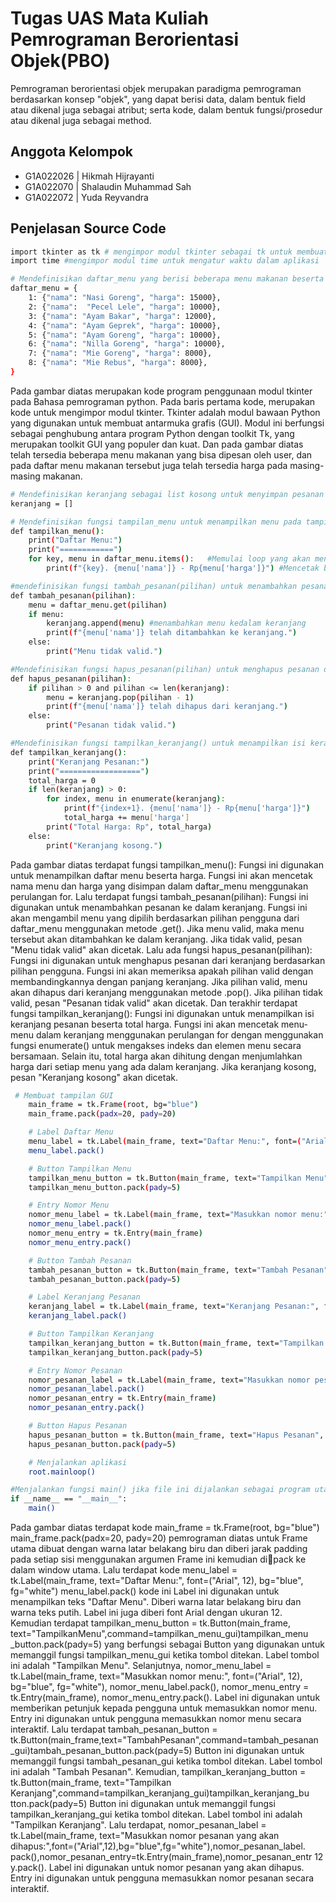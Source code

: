 
# Tugas UAS Mata Kuliah Pemrograman Berorientasi Objek(PBO)


Pemrograman berorientasi objek merupakan paradigma pemrograman berdasarkan konsep "objek", yang dapat berisi data, dalam bentuk field atau dikenal juga sebagai atribut; serta kode, dalam bentuk fungsi/prosedur atau dikenal juga sebagai method.


## Anggota Kelompok

- G1A022026 | Hikmah Hijrayanti
- G1A022070 | Shalaudin Muhammad Sah
- G1A022072 | Yuda Reyvandra

## Penjelasan Source Code

```bash
import tkinter as tk # mengimpor modul tkinter sebagai tk untuk membuat GUI
import time #mengimpor modul time untuk mengatur waktu dalam aplikasi

# Mendefinisikan daftar_menu yang berisi beberapa menu makanan beserta harganya
daftar_menu = {     
    1: {"nama": "Nasi Goreng", "harga": 15000},
    2: {"nama":  "Pecel Lele", "harga": 10000},
    3: {"nama": "Ayam Bakar", "harga": 12000},
    4: {"nama": "Ayam Geprek", "harga": 10000},
    5: {"nama": "Ayam Goreng", "harga": 10000},
    6: {"nama": "Nilla Goreng", "harga": 10000},
    7: {"nama": "Mie Goreng", "harga": 8000},
    8: {"nama": "Mie Rebus", "harga": 8000},
}
```

Pada gambar diatas merupakan kode program penggunaan modul tkinter 
pada Bahasa pemrograman python. Pada baris pertama kode, merupakan 
kode untuk mengimpor modul tkinter. Tkinter adalah modul bawaan Python 
yang digunakan untuk membuat antarmuka grafis (GUI). Modul ini 
berfungsi sebagai penghubung antara program Python dengan toolkit Tk, 
yang merupakan toolkit GUI yang populer dan kuat. Dan pada gambar 
diatas telah tersedia beberapa menu makanan yang bisa dipesan oleh user, 
dan pada daftar menu makanan tersebut juga telah tersedia harga pada 
masing-masing makanan.

```bash
# Mendefinisikan keranjang sebagai list kosong untuk menyimpan pesanan
keranjang = []

# Mendefinisikan fungsi tampilan_menu untuk menampilkan menu pada tampilan window
def tampilkan_menu():
    print("Daftar Menu:")
    print("============")
    for key, menu in daftar_menu.items():   #Memulai loop yang akan mengiterasi setiap elemen dalam dictionary daftar_menu
        print(f"{key}. {menu['nama']} - Rp{menu['harga']}") #Mencetak baris daftar menu.

#mendefinisikan fungsi tambah_pesanan(pilihan) untuk menambahkan pesanan ke keranjang
def tambah_pesanan(pilihan):
    menu = daftar_menu.get(pilihan)
    if menu:
        keranjang.append(menu) #menambahkan menu kedalam keranjang
        print(f"{menu['nama']} telah ditambahkan ke keranjang.")
    else:
        print("Menu tidak valid.")

#Mendefinisikan fungsi hapus_pesanan(pilihan) untuk menghapus pesanan dari keranjang
def hapus_pesanan(pilihan):
    if pilihan > 0 and pilihan <= len(keranjang):
        menu = keranjang.pop(pilihan - 1)
        print(f"{menu['nama']} telah dihapus dari keranjang.")
    else:
        print("Pesanan tidak valid.")

#Mendefinisikan fungsi tampilkan_keranjang() untuk menampilkan isi keranjang pesanan pada window
def tampilkan_keranjang():
    print("Keranjang Pesanan:")
    print("==================")
    total_harga = 0
    if len(keranjang) > 0:
        for index, menu in enumerate(keranjang):
            print(f"{index+1}. {menu['nama']} - Rp{menu['harga']}")
            total_harga += menu['harga']
        print("Total Harga: Rp", total_harga)
    else:
        print("Keranjang kosong.")

```

Pada gambar diatas terdapat fungsi tampilkan_menu(): Fungsi ini 
digunakan untuk menampilkan daftar menu beserta harga. Fungsi ini akan 
mencetak nama menu dan harga yang disimpan dalam daftar_menu
menggunakan perulangan for. Lalu terdapat fungsi 
tambah_pesanan(pilihan): Fungsi ini digunakan untuk menambahkan 
pesanan ke dalam keranjang. Fungsi ini akan mengambil menu yang dipilih 
berdasarkan pilihan pengguna dari daftar_menu menggunakan metode 
.get(). Jika menu valid, maka menu tersebut akan ditambahkan ke dalam 
keranjang. Jika tidak valid, pesan "Menu tidak valid" akan dicetak. Lalu ada 
fungsi hapus_pesanan(pilihan): Fungsi ini digunakan untuk menghapus 
pesanan dari keranjang berdasarkan pilihan pengguna. Fungsi ini akan 
memeriksa apakah pilihan valid dengan membandingkannya dengan 
panjang keranjang. Jika pilihan valid, menu akan dihapus dari keranjang 
menggunakan metode .pop(). Jika pilihan tidak valid, pesan "Pesanan tidak 
valid" akan dicetak. Dan terakhir terdapat fungsi tampilkan_keranjang():
Fungsi ini digunakan untuk menampilkan isi keranjang pesanan beserta total 
harga. Fungsi ini akan mencetak menu-menu dalam keranjang 
menggunakan perulangan for dengan menggunakan fungsi enumerate()
untuk mengakses indeks dan elemen menu secara bersamaan. Selain itu, 
total harga akan dihitung dengan menjumlahkan harga dari setiap menu 
yang ada dalam keranjang. Jika keranjang kosong, pesan "Keranjang 
kosong" akan dicetak.

```bash
 # Membuat tampilan GUI
    main_frame = tk.Frame(root, bg="blue")
    main_frame.pack(padx=20, pady=20)

    # Label Daftar Menu
    menu_label = tk.Label(main_frame, text="Daftar Menu:", font=("Arial", 12), bg="blue", fg="white")
    menu_label.pack()

    # Button Tampilkan Menu
    tampilkan_menu_button = tk.Button(main_frame, text="Tampilkan Menu", command=tampilkan_menu_gui)
    tampilkan_menu_button.pack(pady=5)

    # Entry Nomor Menu
    nomor_menu_label = tk.Label(main_frame, text="Masukkan nomor menu:", font=("Arial", 12), bg="blue", fg="white")
    nomor_menu_label.pack()
    nomor_menu_entry = tk.Entry(main_frame)
    nomor_menu_entry.pack()

    # Button Tambah Pesanan
    tambah_pesanan_button = tk.Button(main_frame, text="Tambah Pesanan", command=tambah_pesanan_gui)
    tambah_pesanan_button.pack(pady=5)

    # Label Keranjang Pesanan
    keranjang_label = tk.Label(main_frame, text="Keranjang Pesanan:", font=("Arial", 12), bg="blue", fg="white")
    keranjang_label.pack()

    # Button Tampilkan Keranjang
    tampilkan_keranjang_button = tk.Button(main_frame, text="Tampilkan Keranjang", command=tampilkan_keranjang_gui)
    tampilkan_keranjang_button.pack(pady=5)

    # Entry Nomor Pesanan
    nomor_pesanan_label = tk.Label(main_frame, text="Masukkan nomor pesanan yang akan dihapus:", font=("Arial", 12), bg="blue", fg="white")
    nomor_pesanan_label.pack()
    nomor_pesanan_entry = tk.Entry(main_frame)
    nomor_pesanan_entry.pack()

    # Button Hapus Pesanan
    hapus_pesanan_button = tk.Button(main_frame, text="Hapus Pesanan", command=hapus_pesanan_gui)
    hapus_pesanan_button.pack(pady=5)

    # Menjalankan aplikasi
    root.mainloop()

#Menjalankan fungsi main() jika file ini dijalankan sebagai program utama
if __name__ == "__main__":
    main()

```

Pada gambar diatas terdapat kode main_frame = tk.Frame(root, 
bg="blue") main_frame.pack(padx=20, pady=20) pemrograman diatas 
untuk Frame utama dibuat dengan warna latar belakang biru dan diberi jarak 
padding pada setiap sisi menggunakan argumen Frame ini kemudian dipack ke dalam window utama. Lalu terdapat kode menu_label = 
tk.Label(main_frame, text="Daftar Menu:", font=("Arial", 12), bg="blue", 
fg="white") menu_label.pack() kode ini Label ini digunakan untuk 
menampilkan teks "Daftar Menu". Diberi warna latar belakang biru dan 
warna teks putih. Label ini juga diberi font Arial dengan ukuran 12. 
Kemudian terdapat tampilkan_menu_button = tk.Button(main_frame, 
text="TampilkanMenu",command=tampilkan_menu_gui)tampilkan_menu
_button.pack(pady=5) yang berfungsi sebagai Button yang digunakan untuk 
memanggil fungsi tampilkan_menu_gui ketika tombol ditekan. Label 
tombol ini adalah "Tampilkan Menu". Selanjutnya, nomor_menu_label = 
tk.Label(main_frame, text="Masukkan nomor menu:", font=("Arial", 12), 
bg="blue", fg="white"), nomor_menu_label.pack(), nomor_menu_entry = 
tk.Entry(main_frame), nomor_menu_entry.pack(). Label ini digunakan 
untuk memberikan petunjuk kepada pengguna untuk memasukkan nomor 
menu. Entry ini digunakan untuk pengguna memasukkan nomor menu 
secara interaktif. Lalu terdapat tambah_pesanan_button = 
tk.Button(main_frame,text="TambahPesanan",command=tambah_pesanan
_gui)tambah_pesanan_button.pack(pady=5) Button ini digunakan untuk 
memanggil fungsi tambah_pesanan_gui ketika tombol ditekan. Label 
tombol ini adalah "Tambah Pesanan". Kemudian, 
tampilkan_keranjang_button = tk.Button(main_frame, text="Tampilkan 
Keranjang",command=tampilkan_keranjang_gui)tampilkan_keranjang_bu
tton.pack(pady=5) Button ini digunakan untuk memanggil fungsi 
tampilkan_keranjang_gui ketika tombol ditekan. Label tombol ini adalah 
"Tampilkan Keranjang". Lalu terdapat, nomor_pesanan_label = 
tk.Label(main_frame, text="Masukkan nomor pesanan yang akan 
dihapus:",font=("Arial",12),bg="blue",fg="white"),nomor_pesanan_label.
pack(),nomor_pesanan_entry=tk.Entry(main_frame),nomor_pesanan_entr
12
y.pack(). Label ini digunakan untuk nomor pesanan yang akan dihapus. 
Entry ini digunakan untuk pengguna memasukkan nomor pesanan secara 
interaktif.
